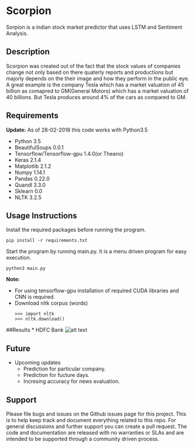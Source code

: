 Scorpion
======================
Sorpion is a indian stock market predictor that uses LSTM and Sentiment Analysis.

## Description
Scorpion was created  out of the fact that the stock values of companies change not only based on there quaterly reports
and productions but majorly depends on the their image and how they perform in the public eye. A great example is the
company Tesla which has a market valuation of 45 billion  as comapred to GM(General Motors) which has a market valuation
of 40 billions. But Tesla produces around 4% of the cars as compared to GM.



## Requirements 
**Update:** As of 28-02-2018 this code works with Python3.5

* Python 3.5
* BeautifulSoups 0.0.1
* Tensorflow/Tensorflow-gpu 1.4.0(or Theano)
* Keras 2.1.4
* Matplotlib 2.1.2
* Numpy 1.14.1
* Pandas 0.22.0
* Quandl 3.3.0
* Sklearn 0.0
* NLTK 3.2.5

## Usage Instructions
Install the required packages before running the program.
    
    pip install -r requirements.txt

Start the program by running main.py. It is a menu driven program for easy execution.
    
    python3 main.py


**Note:** 
* For using tensorflow-gpu installation of required CUDA libraries and CNN is required.
* Download nltk corpus (words)
    ```
    >>> import nltk
    >>> nltk.download()
    ```

##Results
    * HDFC Bank ![alt text](https://github.com/mohitkhare582/Scorpion/blob/master/Graphs/HDFC%20Bank.png)
    

## Future
- Upcoming updates
    * Prediction for particular company.
    * Prediction for fucture days.
    * Incresing accuracy for news evaluation.

Support
-------
Please file bugs and issues on the Github issues page for this project. This is to help keep track and document everything related to this repo. For general discussions and further support you can create a pull request. The code and documentation are released with no warranties or SLAs and are intended to be supported through a community driven process.
